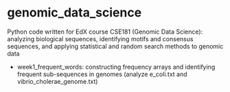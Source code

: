 # genomic_data_science
Python code written for EdX course CSE181 (Genomic Data Science): analyzing biological sequences, identifying motifs and consensus sequences, and applying statistical and random search methods to genomic data
- week1_frequent_words: constructing frequency arrays and identifying frequent sub-sequences in genomes (analyze e_coli.txt and vibrio_cholerae_genome.txt)
